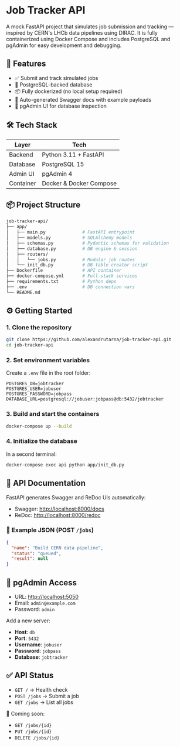 # Job Tracker API

A mock FastAPI project that simulates job submission and tracking — inspired by CERN's LHCb data pipelines using DIRAC. It is fully containerized using Docker Compose and includes PostgreSQL and pgAdmin for easy development and debugging.

## 🚀 Features

- ✅ Submit and track simulated jobs  
- 🐘 PostgreSQL-backed database  
- 📦 Fully dockerized (no local setup required)  
- 📄 Auto-generated Swagger docs with example payloads  
- 👀 pgAdmin UI for database inspection  

## 🛠️ Tech Stack

| Layer      | Tech                     |
|------------|--------------------------|
| Backend    | Python 3.11 + FastAPI    |
| Database   | PostgreSQL 15            |
| Admin UI   | pgAdmin 4                |
| Container  | Docker & Docker Compose  |

## 📦 Project Structure

```bash
job-tracker-api/
├── app/
│   ├── main.py              # FastAPI entrypoint
│   ├── models.py            # SQLAlchemy models
│   ├── schemas.py           # Pydantic schemas for validation
│   ├── database.py          # DB engine & session
│   ├── routers/
│   │   └── jobs.py          # Modular job routes
│   └── init_db.py           # DB table creator script
├── Dockerfile               # API container
├── docker-compose.yml       # Full-stack services
├── requirements.txt         # Python deps
├── .env                     # DB connection vars
└── README.md
```

## ⚙️ Getting Started

### 1. Clone the repository

```bash
git clone https://github.com/alexandrutarna/job-tracker-api.git
cd job-tracker-api
```

### 2. Set environment variables

Create a `.env` file in the root folder:

```env
POSTGRES_DB=jobtracker
POSTGRES_USER=jobuser
POSTGRES_PASSWORD=jobpass
DATABASE_URL=postgresql://jobuser:jobpass@db:5432/jobtracker
```

### 3. Build and start the containers

```bash
docker-compose up --build
```

### 4. Initialize the database

In a second terminal:

```bash
docker-compose exec api python app/init_db.py
```

## 🧪 API Documentation

FastAPI generates Swagger and ReDoc UIs automatically:

- Swagger: <http://localhost:8000/docs>  
- ReDoc: <http://localhost:8000/redoc>

### 🔁 Example JSON (POST `/jobs`)

```json
{
  "name": "Build CERN data pipeline",
  "status": "queued",
  "result": null
}
```

## 🧰 pgAdmin Access

- URL: <http://localhost:5050>  
- Email: `admin@example.com`  
- Password: `admin`  

Add a new server:

- **Host**: `db`  
- **Port**: `5432`  
- **Username**: `jobuser`  
- **Password**: `jobpass`  
- **Database**: `jobtracker`

## ✅ API Status

- `GET /` → Health check  
- `POST /jobs` → Submit a job  
- `GET /jobs` → List all jobs  

🚧 Coming soon:  

- `GET /jobs/{id}`  
- `PUT /jobs/{id}`  
- `DELETE /jobs/{id}`  
